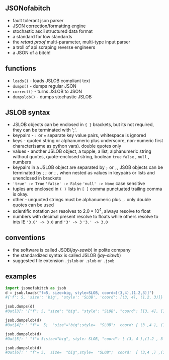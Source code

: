 ## JSONofabitch

- fault tolerant json parser
- JSON correction/formatting engine
- stochastic ascii structured data format
- a standard for low standards
- the *retard proof* multi-parameter, multi-type input parser
- a troll of api scraping reverse engineers
- a JSON of a bitch!

functions
---------

- ``loads()`` - loads JSLOB compliant text 
- ``dumps()`` - dumps regular JSON
- ``correct()`` - turns JSLOB to JSON 
- ``dumpslob()`` - dumps stochastic JSLOB

JSLOB syntax
-----------

- JSLOB objects can be enclosed in ``{ }`` brackets, but its not required, they can be terminated with ';'. 
- keypairs -  ``:`` or ``=`` separate key value pairs, whitespace is ignored  
- keys - quoted string or alphanumeric plus underscore, non-numeric first character(same as python vars). double quotes only
- values - another JSLOB object, a tupple, a list, alphanumeric string without quotes, quote-enclosed string, boolean ``true`` ``false`` , ``null`` , numbers
- keypairs in a JSLOB object are separated by ``;`` or ``,``, JSOB objects can be terminated by ``;;`` or ``;,`` when nested as values in keypairs or lists and unenclosed in brackets
- ``'true' -> True`` ``'false' -> False`` ``'null' -> None`` case sensitive
- tuples are enclosed in ``( )`` lists in ``[ ]``  comma punctuated trailing comma is okay.
- other - unquoted strings must be alphanumeric plus ``_``. only double quotes can be used
- scientific notation ``2e4`` resolves to $2.0 * 10^4$, always resolve to float
- numbers with decimal present resolve to floats while others resolve to ints IE ``'3.0' -> 3.0`` and ``'3' -> 3`` ``'3.' -> 3.0``


conventions
-----------

- the software is called JSOB(*jay-sawb*) in polite company
- the standardized syntax is called JSLOB (*jay-slawb*)
- suggested file extension ``.jslob`` or ``.slob`` or ``.jsob`` 



examples
--------

```python
import jsonofabitch as jsob
d = jsob.loads("f=5, size=big, style=SLOB, coord=[(3,4),(1.2,3)]")
#{'f': 5, 'size': 'big', 'style': 'SLOB', 'coord': [(3, 4), (1.2, 3)]}

jsob.dumps(d)
#Out[3]: '{"f": 5, "size": "big", "style": "SLOB", "coord": [[3, 4], [1.2, 3]]}'

jsob.dumpslob(d)
#Out[4]: ' "f"=  5;  "size"="big";style=  "SLOB";  coord: [ (3 ,4 ), (1.2, 3,)  ];'

jsob.dumpslob(d)
#Out[5]: ' "f"= 5;size="big", style: SLOB, "coord": [ (3, 4 ),(1.2 , 3  ) ];'

jsob.dumpslob(d)
#Out[6]: ' "f"= 5,  size=  "big",style=  "SLOB";  coord:  [ (3,4 ,) ,(1.2 , 3,)  ];'
```
